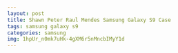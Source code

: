```yaml
---
layout: post
title: Shawn Peter Raul Mendes Samsung Galaxy S9 Case
tags: samsung galaxy s9
categories: samsung
img: 1hpUr_n0mk7uHk-4gXM6r5nMncbIMyY1d
---
```

